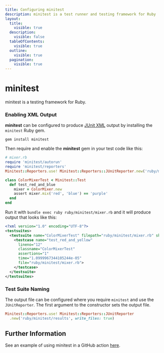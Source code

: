 ```yaml
---
title: Configuring minitest
description: minitest is a test runner and testing framework for Ruby
layout:
  title:
    visible: true
  description:
    visible: false
  tableOfContents:
    visible: true
  outline:
    visible: true
  pagination:
    visible: true
---
```

# minitest

minitest is a testing framework for Ruby.

### Enabling XML Output
**minitest** can be configured to produce [JUnit XML](https://github.com/testmoapp/junitxml) output by installing the `minitest` Ruby gem. 

```shell
gem install minitest
```
Then require and enable the **minitest** gem in your test code like this:

```ruby
# mixer.rb
require 'minitest/autorun'
require 'minitest/reporters'
Minitest::Reporters.use! Minitest::Reporters::JUnitReporter.new('ruby/minitest/results', write_files: true)

class ColorMixerTest < Minitest::Test
  def test_red_and_blue
    mixer = ColorMixer.new
    assert mixer.mix('red', 'blue') == 'purple'
  end
end
```
Run it with `bundle exec ruby ruby/minitest/mixer.rb` and it will produce output that looks like this:

```xml
<?xml version="1.0" encoding="UTF-8"?>
<testsuites>
  <testsuite name="ColorMixerTest" filepath="ruby/minitest/mixer.rb" skipped="0" failures="0" errors="0" tests="3" assertions="3" time="1.7999904230237007e-05">
    <testcase name="test_red_and_yellow" 
      lineno="12" 
      classname="ColorMixerTest" 
      assertions="1" 
      time="1.0999967344105244e-05" 
      file="ruby/minitest/mixer.rb">
    </testcase>
  </testsuite>
</testsuites>

```


### Test Suite Naming

The output file can be configured where you require `minitest` and use the `JUnitReporter`. The first argument to the constructor sets the output file.

```ruby
Minitest::Reporters.use! Minitest::Reporters::JUnitReporter
  .new('ruby/minitest/results', write_files: true)
```


## Further Information
See an example of using minitest in a GitHub action [here](https://github.com/trunk-io/flake-factory/blob/main/.github/workflows/ruby-tests.yaml#L35).


